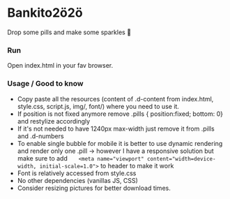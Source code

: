 # Bankito2ö2ö
Drop some pills and make some sparkles :sparkling_heart:

### Run
Open index.html in your fav browser.

### Usage / Good to know

- Copy paste all the resources (content of .d-content from index.html, style.css, script.js, img/, font/) where you need to use it. 
- If position is not fixed anymore remove .pills { position:fixed; bottom: 0} and restylize accordingly
- If it's not needed to have 1240px max-width just remove it from .pills and .d-numbers
- To enable single bubble for mobile it is better to use dynamic rendering and render only one .pill -> however I have a responsive solution but make sure  to  add `    <meta name="viewport" content="width=device-width, initial-scale=1.0">
` to header to make it work
- Font is relatively accessed from style.css
- No other dependencies (vanillas JS, CSS)
- Consider resizing pictures for better download times.
